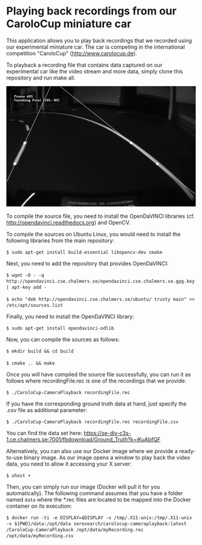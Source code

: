 Playing back recordings from our CaroloCup miniature car
========================================================

This application allows you to play back recordings that
we recorded using our experimental miniature car. The car
is competing in the international competition "CaroloCup"
(http://www.carolocup.de).

To playback a recording file that contains data captured
on our experimental car like the video stream and more data,
simply clone this repository and run make all.

![Screenshot](https://github.com/se-research/CaroloCup-CameraPlayback/blob/master/screenshot.png)

To compile the source file, you need to install the
OpenDaVINCI libraries (cf. http://opendavinci.readthedocs.org)
and OpenCV.

To compile the sources on Ubuntu Linux, you would need to
install the following libraries from the main repository:

    $ sudo apt-get install build-essential libopencv-dev cmake

Next, you need to add the repository that provides OpenDaVINCI:

    $ wget -O - -q http://opendavinci.cse.chalmers.se/opendavinci.cse.chalmers.se.gpg.key | apt-key add -

    $ echo "deb http://opendavinci.cse.chalmers.se/ubuntu/ trusty main" >> /etc/apt/sources.list

Finally, you need to install the OpenDaVINCI library:

    $ sudo apt-get install opendavinci-odlib 

Now, you can compile the sources as follows:

    $ mkdir build && cd build

    $ cmake .. && make

Once you will have compiled the source file successfully,
you can run it as follows where recordingFile.rec is one
of the recordings that we provide:

    $ ./CaroloCup-CameraPlayback recordingFile.rec

If you have the corresponding ground truth data at hand,
just specify the .csv file as additional parameter:

    $ ./CaroloCup-CameraPlayback recordingFile.rec recordingFile.csv

You can find the data set here: https://se-div-c3s-1.ce.chalmers.se:7001/fbdownload/Ground_Truth?k=iKuAbfQF

Alternatively, you can also use our Docker image where
we provide a ready-to-use binary image. As our image
opens a window to play back the video data, you need to
allow it accessing your X server:

    $ xhost +

Then, you can simply run our image (Docker will pull it
for you automatically). The following command assumes that
you have a folder named ``data`` where the *.rec files
are located to be mapped into the Docker container on
its execution:

    $ docker run -ti -e DISPLAY=$DISPLAY -v /tmp/.X11-unix:/tmp/.X11-unix -v ${PWD}/data:/opt/data seresearch/carolocup-cameraplayback:latest /CaroloCup-CameraPlayback /opt/data/myRecording.rec /opt/data/myRecording.csv

